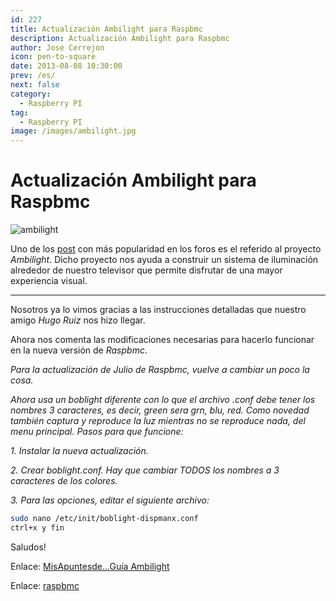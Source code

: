 ```yaml
---
id: 227
title: Actualización Ambilight para Raspbmc
description: Actualización Ambilight para Raspbmc
author: Jose Cerrejon
icon: pen-to-square
date: 2013-08-08 10:30:00
prev: /es/
next: false
category:
  - Raspberry PI
tag:
  - Raspberry PI
image: /images/ambilight.jpg
---
```


# Actualización Ambilight para Raspbmc

![ambilight](/images/ambilight.jpg)

Uno de los [post](http://www.raspberrypi.org/phpBB3/viewtopic.php?f=76&t=40064) con más popularidad en los foros es el referido al proyecto *Ambilight*. Dicho proyecto nos ayuda a construir un sistema de iluminación alrededor de nuestro televisor que permite disfrutar de una mayor experiencia visual.

- - -
Nosotros ya lo vimos gracias a las instrucciones detalladas que nuestro amigo *Hugo Ruiz* nos hizo llegar.

Ahora nos comenta las modificaciones necesarias para hacerlo funcionar en la nueva versión de *Raspbmc*.

*Para la actualización de Julio de Raspbmc, vuelve a cambiar un poco la cosa.*
 
*Ahora usa un boblight diferente con lo que el archivo .conf debe tener los nombres 3 caracteres, es decir, green sera grn, blu, red. Como novedad también captura y reproduce la luz mientras no se reproduce nada, del menu principal. Pasos para que funcione:*

*1. Instalar la nueva actualización.*

*2. Crear boblight.conf. Hay que cambiar TODOS los nombres a 3 caracteres de los colores.*

*3. Para las opciones, editar el siguiente archivo:*

```bash
sudo nano /etc/init/boblight-dispmanx.conf
ctrl+x y fin
```

Saludos!

Enlace: [MisApuntesde...Guía Ambilight](/post.php?id=183)

Enlace: [raspbmc](http://www.raspbmc.com)

